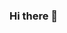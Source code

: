 ### Hi there 👋

<!--
**larisafahima/larisafahima** is a ✨ _special_ ✨ repository because its `README.md` (this file) appears on your GitHub profile.

Here are some ideas to get you started:

- 🔭 I’m currently working on ...life
- 🌱 I’m currently learning ...life
- 👯 I’m looking to collaborate on ..friends.
- 🤔 I’m looking for help with ...news
- 💬 Ask me about ...life
- 📫 How to reach me: ...
- 😄 Pronouns: ...
- ⚡ Fun fact: ...
-->
